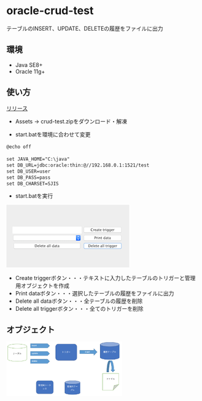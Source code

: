 # oracle-crud-test

テーブルのINSERT、UPDATE、DELETEの履歴をファイルに出力

## 環境
- Java SE8+
- Oracle 11g+

## 使い方
[リリース](https://github.com/d-segawa/oracle-crud-test/releases)
- Assets -> crud-test.zipをダウンロード・解凍


- start.batを環境に合わせて変更

```
@echo off

set JAVA_HOME="C:\java"
set DB_URL=jdbc:oracle:thin:@//192.168.0.1:1521/test
set DB_USER=user
set DB_PASS=pass
set DB_CHARSET=SJIS

```
- start.batを実行

![起動画面](https://github.com/d-segawa/oracle-crud-test/blob/images/image/gui.png)

- Create triggerボタン・・・テキストに入力したテーブルのトリガーと管理用オブジェクトを作成
- Print dataボタン・・・選択したテーブルの履歴をファイルに出力
- Delete all dataボタン・・・全テーブルの履歴を削除
- Delete all triggerボタン・・・全てのトリガーを削除

## オブジェクト
<img src="https://github.com/d-segawa/oracle-crud-test/blob/images/image/object.png" width=60% />
